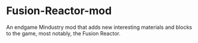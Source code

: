 # Fusion-Reactor-mod
An endgame Mindustry mod that adds new interesting materials and blocks to the game, most notably, the Fusion Reactor.
